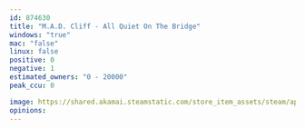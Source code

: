 ```yaml
---
id: 874630
title: "M.A.D. Cliff - All Quiet On The Bridge"
windows: "true"
mac: "false"
linux: false
positive: 0
negative: 1
estimated_owners: "0 - 20000"
peak_ccu: 0

image: https://shared.akamai.steamstatic.com/store_item_assets/steam/apps/874630/header.jpg?t=1569499843
opinions:
---
```

